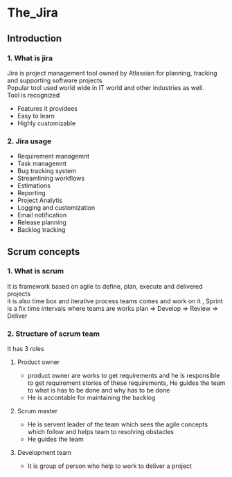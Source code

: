 # The_Jira


## Introduction
### 1. What is jira 
Jira is project management tool owned by Atlassian for planning, tracking and supporting software projects <br/>
Popular tool used world wide in IT world and other industries as well. <br/>
Tool is recognized
- Features it providees
- Easy to learn
- Highly customizable

### 2. Jira usage
- Requirement managemnt
- Task managemnt
- Bug tracking system
- Streamlining workflows
- Estimations
- Reporting
- Project Analytis
- Logging and customization
- Email notification
- Release planning
- Backlog tracking


## Scrum concepts
### 1. What is scrum
It is framework based on agile to define, plan, execute and delivered projects <br/>
it is also time box and iterative process teams comes and work on it , Sprint is a fix time intervals where teams are works plan => Develop => Review => Deliver

### 2. Structure of scrum team
It has 3 roles
1. Product owner
   - product owner are works to get requirements and he is responsible to get requirement stories of these requirements, He guides the team to what is has to be done and why has to be done
   - He is accontable for maintaining the backlog
  
2. Scrum master
   - He is servent leader of the team which sees the agile concepts which follow and helps team to resolving obstacles
   - He guides the team
  
3. Development team
   - It is group of person who help to work to deliver a project
